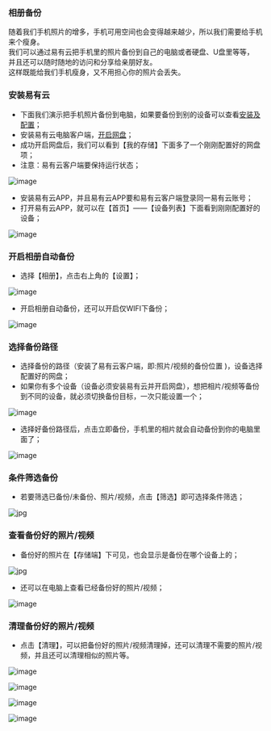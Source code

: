 ### 相册备份

随着我们手机照片的增多，手机可用空间也会变得越来越少，所以我们需要给手机来个瘦身。      
我们可以通过易有云把手机里的照片备份到自己的电脑或者硬盘、U盘里等等，  
并且还可以随时随地的访问和分享给亲朋好友。  
这样既能给我们手机瘦身，又不用担心你的照片会丢失。


### 安装易有云
- 下面我们演示把手机照片备份到电脑，如果要备份到别的设备可以查看[安装及配置](/zh/guide/linkease/install/device/synology.md)；
- 安装易有云电脑客户端，[开启网盘](/zh/guide/linkease/install/device/windows.md)；
- 成功开启网盘后，我们可以看到【我的存储】下面多了一个刚刚配置好的网盘项；
- 注意：易有云客户端要保持运行状态；

![image](./image/backup/12.jpg)

- 安装易有云APP，并且易有云APP要和易有云客户端登录同一易有云账号；
- 打开易有云APP，就可以在【首页】——【设备列表】下面看到刚刚配置好的设备；

![image](./image/backup/13.jpg)

### 开启相册自动备份

- 选择【相册】，点击右上角的【设置】；

![image](./image/backup/14.jpg)

- 开启相册自动备份，还可以开启仅WIFI下备份；

![image](./image/backup/15.jpg)

### 选择备份路径

- 选择备份的路径（安装了易有云客户端，即:照片/视频的备份位置 )，设备选择配置好的网盘；
- 如果你有多个设备（设备必须安装易有云并开启网盘），想把相片/视频等备份到不同的设备，就必须切换备份目标，一次只能设置一个；

![image](./image/backup/16.jpg)

- 选择好备份路径后，点击立即备份，手机里的相片就会自动备份到你的电脑里面了；

![image](./image/backup/17.jpg)


### 条件筛选备份
* 若要筛选已备份/未备份、照片/视频，点击【筛选】即可选择条件筛选；

![jpg](./image/backup/111.jpg)


### 查看备份好的照片/视频
- 备份好的照片在【存储端】下可见，也会显示是备份在哪个设备上的；

![jpg](./image/backup/19.jpg)



- 还可以在电脑上查看已经备份好的照片/视频；

![image](./image/backup/18.jpg)


### 清理备份好的照片/视频
- 点击【清理】，可以把备份好的照片/视频清理掉，还可以清理不需要的照片/视频，并且还可以清理相似的照片等。

![image](./image/backup/20.jpg)

![image](./image/backup/21.jpg)

![image](./image/backup/22.jpg)

![image](./image/backup/23.jpg)